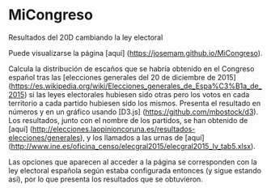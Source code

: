 # MiCongreso
Resultados del 20D cambiando la ley electoral

Puede visualizarse la página [aquí] (https://josemam.github.io/MiCongreso).

Calcula la distribución de escaños que se habría obtenido en el Congreso español
tras las [elecciones generales del 20 de diciembre de 2015]
(https://es.wikipedia.org/wiki/Elecciones_generales_de_Espa%C3%B1a_de_2015) si
las leyes electorales hubiesen sido otras pero los votos en cada territorio a
cada partido hubiesen sido los mismos. Presenta el resultado en números y en un
gráfico usando [D3.js] (https://github.com/mbostock/d3). Los resultados, junto
con el nombre de los partidos, se han obtenido de [aquí]
(http://elecciones.laopinioncoruna.es/resultados-elecciones/generales), y los
llamados a las urnas de [aquí]
(http://www.ine.es/oficina_censo/elecgral2015/elecgral2015_lv_tab5.xlsx). 

Las opciones que aparecen al acceder a la página se corresponden con la ley
electoral española según estaba configurada entonces (y sigue estando así),
por lo que presenta los resultados que se obtuvieron.
